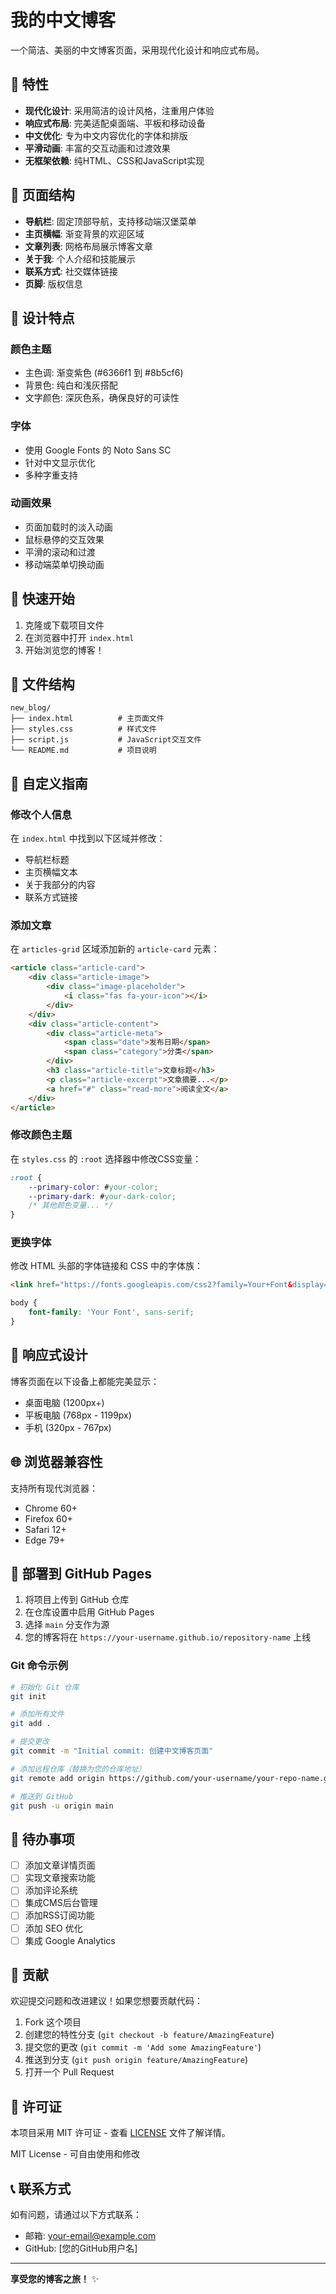 # 我的中文博客

一个简洁、美丽的中文博客页面，采用现代化设计和响应式布局。

## 🌟 特性

- **现代化设计**: 采用简洁的设计风格，注重用户体验
- **响应式布局**: 完美适配桌面端、平板和移动设备
- **中文优化**: 专为中文内容优化的字体和排版
- **平滑动画**: 丰富的交互动画和过渡效果
- **无框架依赖**: 纯HTML、CSS和JavaScript实现

## 📱 页面结构

- **导航栏**: 固定顶部导航，支持移动端汉堡菜单
- **主页横幅**: 渐变背景的欢迎区域
- **文章列表**: 网格布局展示博客文章
- **关于我**: 个人介绍和技能展示
- **联系方式**: 社交媒体链接
- **页脚**: 版权信息

## 🎨 设计特点

### 颜色主题
- 主色调: 渐变紫色 (#6366f1 到 #8b5cf6)
- 背景色: 纯白和浅灰搭配
- 文字颜色: 深灰色系，确保良好的可读性

### 字体
- 使用 Google Fonts 的 Noto Sans SC
- 针对中文显示优化
- 多种字重支持

### 动画效果
- 页面加载时的淡入动画
- 鼠标悬停的交互效果
- 平滑的滚动和过渡
- 移动端菜单切换动画

## 🚀 快速开始

1. 克隆或下载项目文件
2. 在浏览器中打开 `index.html`
3. 开始浏览您的博客！

## 📁 文件结构

```
new_blog/
├── index.html          # 主页面文件
├── styles.css          # 样式文件
├── script.js           # JavaScript交互文件
└── README.md           # 项目说明
```

## 🔧 自定义指南

### 修改个人信息
在 `index.html` 中找到以下区域并修改：
- 导航栏标题
- 主页横幅文本
- 关于我部分的内容
- 联系方式链接

### 添加文章
在 `articles-grid` 区域添加新的 `article-card` 元素：

```html
<article class="article-card">
    <div class="article-image">
        <div class="image-placeholder">
            <i class="fas fa-your-icon"></i>
        </div>
    </div>
    <div class="article-content">
        <div class="article-meta">
            <span class="date">发布日期</span>
            <span class="category">分类</span>
        </div>
        <h3 class="article-title">文章标题</h3>
        <p class="article-excerpt">文章摘要...</p>
        <a href="#" class="read-more">阅读全文</a>
    </div>
</article>
```

### 修改颜色主题
在 `styles.css` 的 `:root` 选择器中修改CSS变量：

```css
:root {
    --primary-color: #your-color;
    --primary-dark: #your-dark-color;
    /* 其他颜色变量... */
}
```

### 更换字体
修改 HTML 头部的字体链接和 CSS 中的字体族：

```html
<link href="https://fonts.googleapis.com/css2?family=Your+Font&display=swap" rel="stylesheet">
```

```css
body {
    font-family: 'Your Font', sans-serif;
}
```

## 📱 响应式设计

博客页面在以下设备上都能完美显示：
- 桌面电脑 (1200px+)
- 平板电脑 (768px - 1199px)
- 手机 (320px - 767px)

## 🌐 浏览器兼容性

支持所有现代浏览器：
- Chrome 60+
- Firefox 60+
- Safari 12+
- Edge 79+

## 🚀 部署到 GitHub Pages

1. 将项目上传到 GitHub 仓库
2. 在仓库设置中启用 GitHub Pages
3. 选择 `main` 分支作为源
4. 您的博客将在 `https://your-username.github.io/repository-name` 上线

### Git 命令示例

```bash
# 初始化 Git 仓库
git init

# 添加所有文件
git add .

# 提交更改
git commit -m "Initial commit: 创建中文博客页面"

# 添加远程仓库（替换为您的仓库地址）
git remote add origin https://github.com/your-username/your-repo-name.git

# 推送到 GitHub
git push -u origin main
```

## 📝 待办事项

- [ ] 添加文章详情页面
- [ ] 实现文章搜索功能
- [ ] 添加评论系统
- [ ] 集成CMS后台管理
- [ ] 添加RSS订阅功能
- [ ] 添加 SEO 优化
- [ ] 集成 Google Analytics

## 🤝 贡献

欢迎提交问题和改进建议！如果您想要贡献代码：

1. Fork 这个项目
2. 创建您的特性分支 (`git checkout -b feature/AmazingFeature`)
3. 提交您的更改 (`git commit -m 'Add some AmazingFeature'`)
4. 推送到分支 (`git push origin feature/AmazingFeature`)
5. 打开一个 Pull Request

## 📄 许可证

本项目采用 MIT 许可证 - 查看 [LICENSE](LICENSE) 文件了解详情。

MIT License - 可自由使用和修改

## 📞 联系方式

如有问题，请通过以下方式联系：
- 邮箱: your-email@example.com
- GitHub: [您的GitHub用户名]

---

**享受您的博客之旅！** ✨
